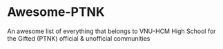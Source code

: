 # Awesome-PTNK
An awesome list of everything that belongs to VNU-HCM High School for the Gifted (PTNK) official &amp; unofficial communities
